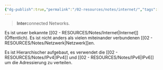 ```yaml
---
{"dg-publish":true,"permalink":"/02-resources/notes/internet/","tags":["informatik/netzwerk"],"noteIcon":"","updated":"2025-09-10T16:35:23.000+02:00"}
---
```


> **Inter**connected Networks.

Es ist unser bekannte [[02 - RESOURCES/Notes/Internet\|Internet]] (Öffentlich). Es ist nicht anders als vielen miteinander verbundenen [[02 - RESOURCES/Notes/Netzwerk\|Netzwerk]]en.

Es ist Hierarchischer aufgebaut, es verwendet die [[02 - RESOURCES/Notes/IPv4\|IPv4]] und [[02 - RESOURCES/Notes/IPv6\|IPv6]] um die Adressierung zu verteilen.
